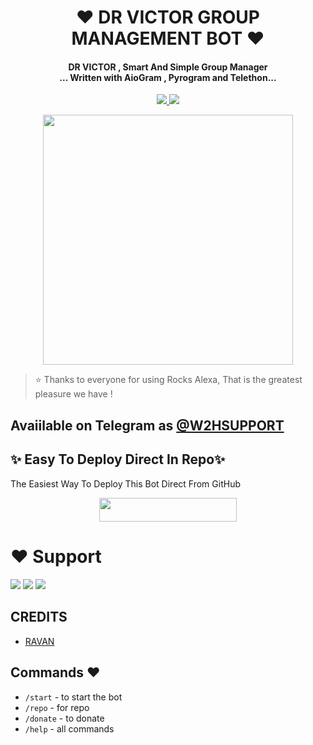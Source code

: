 
<h1 align="center"><b>❤️ DR VICTOR GROUP MANAGEMENT BOT ❤️</b></h1>

<h4 align="center">DR VICTOR , Smart And Simple Group Manager <br> ... Written with AioGram , Pyrogram and Telethon...</h4>
<p align='center'>
  <a href="https://www.python.org/" alt="made-with-python"> <img src="https://img.shields.io/badge/Made%20with-Python-1f425f.svg?style=flat-square&logo=python&color=blue" /> </a>
  <a href="https://github.com/proboyop/chodu/graphs/commit-activity" alt="Maintenance"> <img src="https://img.shields.io/badge/Maintained%3F-yes-green.svg?style=flat-square" /> </a>
</p>

<p align="center"><a href="https://t.me/Dr_Asad_Ali"><img src="https://telegra.ph/file/44870675794b9089a4fa8.jpg" width="400"></a></p>


> ⭐️ Thanks to everyone for using Rocks Alexa, That is the greatest pleasure we have !

## Avaiilable on Telegram as [@W2HSUPPORT](https://t.me/Victor_management_bot)

## ✨ Easy To Deploy Direct In Repo✨

The Easiest Way To Deploy This Bot Direct From GitHub

<p align="center"><a href="https://heroku.com/deploy?template=https://github.com/proboyop/chodu"> <img src="https://img.shields.io/badge/Deploy%20To%20Heroku-grey?style=for-the-badge&logo=heroku" width="220" height="38.45"/></a></p>
 
 
# ❤️ Support
<a href="https://t.me/W2H_RAVAN"><img src="https://img.shields.io/badge/Join-Telegram%20Channel-red.svg?logo=Telegram"></a>
<a href="https://t.me/W2HSUPPORT"><img src="https://img.shields.io/badge/Join-Telegram%20Group-blue.svg?logo=telegram"></a>
<a href="https://t.me/RAVAN102030"><img src="https://img.shields.io/badge/Give-Me%20Heart-blue.svg?logo=telegram"></a>


## CREDITS

- [RAVAN](https://t.me/W2H_RAVAN)

## Commands ❤️

- `/start` - to start the bot
- `/repo` - for repo
- `/donate` - to donate
- `/help` - all commands
